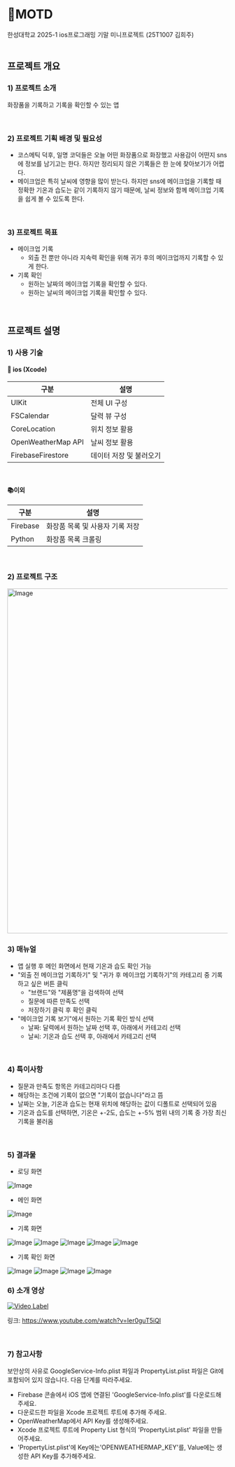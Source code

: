 # 💄MOTD
한성대학교 2025-1 ios프로그래밍 기말 미니프로젝트 (25T1007 김희주)
<br/><br/>

## 프로젝트 개요
<h3>1) 프로젝트 소개</h3>

화장품을 기록하고 기록을 확인할 수 있는 앱

<br/>

<h3>2) 프로젝트 기획 배경 및 필요성</h3>

* 코스메틱 덕후, 일명 코덕들은 오늘 어떤 화장품으로 화장했고 사용감이 어떤지 sns에 정보를 남기고는 한다. 하지만 정리되지 않은 기록들은 한 눈에 찾아보기가 어렵다.
* 메이크업은 특히 날씨에 영향을 많이 받는다. 하지만 sns에 메이크업을 기록할 때 정확한 기온과 습도는 같이 기록하지 않기 때문에, 날씨 정보와 함께 메이크업 기록을 쉽게 볼 수 있도록 한다.

<br/>

<h3>3) 프로젝트 목표</h3>

* 메이크업 기록
  - 외출 전 뿐만 아니라 지속력 확인을 위해 귀가 후의 메이크업까지 기록할 수 있게 한다.
* 기록 확인
  - 원하는 날짜의 메이크업 기록을 확인할 수 있다.
  - 원하는 날씨의 메이크업 기록을 확인할 수 있다.

<br/>

## 프로젝트 설명

<h3>1) 사용 기술</h3>

<h4>📱 ios (Xcode)</h4>

|구분|설명|
|---------|-------------|
|UIKit|전체 UI 구성|
|FSCalendar|달력 뷰 구성|
|CoreLocation|위치 정보 활용|
|OpenWeatherMap API|날씨 정보 활용|
|FirebaseFirestore|데이터 저장 및 불러오기|

<br>
<h4>📚이외</h4>

|구분|설명|
|---------|-------------|
|Firebase|화장품 목록 및 사용자 기록 저장|
|Python|화장품 목록 크롤링|

<br/>

<h3>2) 프로젝트 구조</h3>
<img width="786" alt="Image" src="https://github.com/user-attachments/assets/c6036757-cfb7-41f7-a5d4-c5d8aec725cd" />
<br/>

<h3>3) 매뉴얼</h3>

- 앱 실행 후 메인 화면에서 현재 기온과 습도 확인 가능
- "외출 전 메이크업 기록하기" 및 "귀가 후 메이크업 기록하기"의 카테고리 중 기록하고 싶은 버튼 클릭
  * "브랜드"와 "제품명"을 검색하여 선택
  * 질문에 따른 만족도 선택
  * 저장하기 클릭 후 확인 클릭
- "메이크업 기록 보기"에서 원하는 기록 확인 방식 선택
  * 날짜: 달력에서 원하는 날짜 선택 후, 아래에서 카테고리 선택
  * 날씨: 기온과 습도 선택 후, 아래에서 카테고리 선택

 <br/>

<h3>4) 특이사항</h3>

- 질문과 만족도 항목은 카테고리마다 다름
- 해당하는 조건에 기록이 없으면 "기록이 없습니다"라고 뜸
- 날짜는 오늘, 기온과 습도는 현재 위치에 해당하는 값이 디폴트로 선택되어 있음
- 기온과 습도를 선택하면, 기온은 +-2도, 습도는 +-5% 범위 내의 기록 중 가장 최신 기록을 불러옴


<br/>

<h3>5) 결과물</h3>

- 로딩 화면

![Image](https://github.com/user-attachments/assets/249add6c-26e8-4383-9493-fe058ca54868)

- 메인 화면

![Image](https://github.com/user-attachments/assets/e3158e69-c763-41bc-8129-82dc06d391e8)

- 기록 화면

![Image](https://github.com/user-attachments/assets/dc8b0e16-9ce2-47ed-9329-f807f0cc8614)
![Image](https://github.com/user-attachments/assets/9c79c3fc-63aa-44b5-9177-6d83cbb8c0ae)
![Image](https://github.com/user-attachments/assets/4724dfa4-58a3-4ebf-8951-0b4f9d90c350)
![Image](https://github.com/user-attachments/assets/f91ff1f0-fcb2-449d-b75f-fba706cf5a45)
![Image](https://github.com/user-attachments/assets/ce5739a7-d975-4c7d-81c8-3056810b4d5f)

- 기록 확인 화면

![Image](https://github.com/user-attachments/assets/6030048e-71f3-42c7-bcab-6da83640c5d5)
![Image](https://github.com/user-attachments/assets/9500a5ea-dc86-47e9-8409-fd3cfc607141)
![Image](https://github.com/user-attachments/assets/32605548-798b-4a90-863f-cc13d533c53b)
![Image](https://github.com/user-attachments/assets/31214c08-3ead-4afb-90e5-44efe6235723)
<br/>

<h3>6) 소개 영상</h3>

[![Video Label](http://img.youtube.com/vi/Ier0guT5iQI/0.jpg)](https://youtu.be/Ier0guT5iQI)

링크: https://www.youtube.com/watch?v=Ier0guT5iQI

<br/>

<h3>7) 참고사항</h3>
보안상의 사유로 GoogleService-Info.plist 파일과 PropertyList.plist 파일은 Git에 포함되어 있지 않습니다. 다음 단계를 따라주세요.

- Firebase 콘솔에서 iOS 앱에 연결된 'GoogleService-Info.plist'를 다운로드해 주세요.
- 다운로드한 파일을 Xcode 프로젝트 루트에 추가해 주세요.
- OpenWeatherMap에서 API Key를 생성해주세요.
- Xcode 프로젝트 루트에 Property List 형식의 'PropertyList.plist' 파일을 만들어주세요.
- 'PropertyList.plist'에 Key에는'OPENWEATHERMAP_KEY'를, Value에는 생성한 API Key를 추가해주세요.

